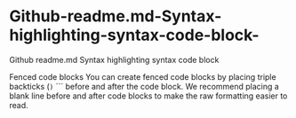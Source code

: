 # Github-readme.md-Syntax-highlighting-syntax-code-block-
Github readme.md Syntax highlighting syntax code block 

Fenced code blocks
You can create fenced code blocks by placing triple backticks (```)``` ```
before and after the code block. We recommend placing a blank line before and after code blocks to make the raw formatting easier to read.
